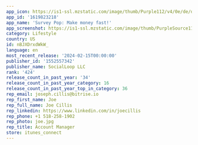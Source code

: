 ```yaml
---
app_icon: https://is1-ssl.mzstatic.com/image/thumb/Purple112/v4/0e/de/d9/0eded90a-db68-24c5-9516-8bc0711460e5/AppIcon-0-0-1x_U007ephone-0-0-85-220.png/1024x1024bb.png
app_id: '1619823218'
app_name: 'Survey Pop: Make money fast!'
app_screenshot: https://is1-ssl.mzstatic.com/image/thumb/PurpleSource116/v4/43/26/60/43266063-cb2f-d6b6-014f-9ac728114970/8769d4a0-64f6-40a5-985c-fb14552da4bf_App_Store_screenshots_iPhone_14_pop_variant1.jpg/1284x2778bb.png
category: Lifestyle
country: US
id: nBJXDrxdWkW_
language: en
most_recent_release: '2024-02-15T00:00:00'
publisher_id: '1552557342'
publisher_name: SocialLoop LLC
rank: '424'
release_count_in_past_year: '34'
release_count_in_past_year_category: 16
release_count_in_past_year_top_in_category: 36
rep_email: joseph.cillis@bitrise.io
rep_first_name: Joe
rep_full_name: Joe Cillis
rep_linkedin: https://www.linkedin.com/in/joecillis
rep_phone: +1 518-258-1902
rep_photo: joe.jpg
rep_title: Account Manager
store: itunes_connect
---
```

